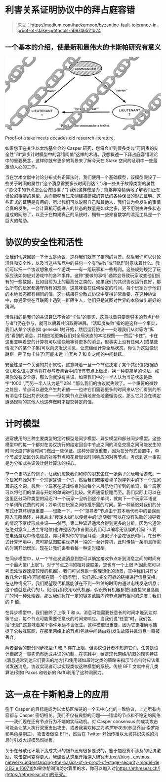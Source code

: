 # 利害关系证明协议中的拜占庭容错

> 原文：<https://medium.com/hackernoon/byzantine-fault-tolerance-in-proof-of-stake-protocols-ab9746521b24>

## 一个基本的介绍，使最新和最伟大的卡斯帕研究有意义

![](img/c8fc311b3f327150601f7b8107d44f57.png)

Proof-of-stake meets decades old research literature.

如果您正在关注以太坊基金会的 Casper 研究，您将会听到很多类似“可问责的安全性”和“异步计时模型中的容错阈值”这样的术语。我想概述一下拜占庭容错理论中的重要概念，这样你就有更多的背景来了解今天在 Stake 空间的证明中一些最激动人心的工作。

当在学术文献中讨论分布式共识算法时，我们使用一个基础模型，该模型假设了一些关于时间的属性(“这个消息需要多长时间到达？”)和一些关于故障类型的属性(“协议中的节点怎么会做错事？”).我们这样做是为了能够非常精确地了解我们正在谈论的事情的类型，从而能够反过来创建被研究的算法的各种保证的形式证明。这些正式的证明是有用的，所以我们可以说服自己和其他人，我们认为会发生的事情会真的发生。一台计算机可能进入的状态的数量是如此之多，更不用说由许多状态组成的网络了，以至于在构建真正的系统时，拥有一些来自数学的漂亮工具是一个巨大的帮助。

# 协议的安全性和活性

让我们快速回顾一下什么是协议，这样我们就有了相同的背景。然后我们可以讨论活性和安全性，以及当这些东西中的任何一个有“失败”或“错误”时意味着什么。我们可以把一个协议想象成一个游戏——有一组玩家和一些规则。这些规则规定了玩家应该如何应对游戏中的各种事件。这种“要做的事情”通常会导致玩家改变他们拥有的一些数据，比如目前为止的最高分之类的。如果我们的共识协议运行良好，那么所有的玩家都遵守所有的规则，这意味着在任何给定的时间，每个玩家对于他们的本地状态都有相同的值。这一结果在分散式协议中变得非常重要，在这种协议中，你通常会在互联网上遇到一群陌生人，他们只是试图对世界的本质做出最好的猜测。

活性指的是我们的共识算法不会被“卡住”的事实，这意味着只要足够多的节点(“参与者”)仍在参与，就可以朝着共识取得进展。“活跃度失败”指的是这样一个事实，我们从某个状态(如 genesis 块)开始，然后运行协议——处理我们从对等方“离线”看到的消息，并相应地更新我们对全局状态的本地视图——然后“卡住”。卡在这里意味着您的计算机可以愉快地等待更多的消息，但事实上没有任何人(或某些情况下的某个子集)可以向您发送消息，让您继续计算全局状态。你认为这就像玩跳棋，除了你卡住了(可能永远！)瓦片 7 和 8 之间的中间跳跃。

安全性是一个关键的共识属性，这意味着一旦一个节点决定了某个共识值(根据协议),那么该决定也将在参与者集合中的所有节点上做出。换一种更简单的说法，如果你没有安全感，那么你就没有共识。如果我们中的一半人认为当前状态是数字“1000 ”,而另一半人认为是“1234 ”,那么我们的协议就失败了。一个重要的微妙之处是，节点可以避免产生共识值——也许它们需要更多的时间来从它们看到的所有消息中找出共识状态——但如果节点正确地安全地遵循协议，那么它只会在确定遵循规则的其他人也这样做时才提交特定的值。

# 计时模型

通常使用的三种主要类型的定时模型是同步模型、异步模型和部分同步模型。这些模型中的每一个都对在协议执行的给定回合中节点之间的消息交换之间可能发生的时间长度(“等待时间”)做出一些保证。这种分类很重要，因为在分布式设置中，单个节点无法区分失败的对等节点和花费很长时间响应的对等节点。考虑到这一事实是为分布式共识设计健壮算法的核心。

举一个更熟悉的例子，让我们想象我们和你的朋友坐在一张桌子旁玩电话游戏。一个玩家开始对下一个玩家耳语一个词，然后我们都围着桌子对序列中的下一个玩家耳语这个词。最后一个玩家在游戏结束时向每个人展示他们听到的单词，每个玩家可以将他们的单词与开始的单词进行比较。笑声通常接踵而至。我们实际上可以在这里区分两种类型的延迟:1)一个玩家一旦听到这个单词，就向下一个玩家耳语这个单词所花费的时间；2)单词在玩家之间传播所需的时间。第一种延迟对我们的分布式计算环境很重要——想象一下，一个“领导者”节点由于其本地代码中的错误而陷入无限循环，并且从未“传递火炬”,以便组中的“追随者”可以在没有失败的领导者的情况下继续形成共识——然而，第二种延迟通常会得到更多的分析，因为它通常在绝对意义上占主导地位(也许是因为作者假设我们可以编写无错误的代码？).要在电话游戏中传递信息，你只需对你的邻居耳语，这似乎不会花很长时间。在分布式计算环境中，您可能试图联系世界另一端的一台计算机，此时传输一条消息所需的时间开始增加。现在让我们来看看每一种定时模型。

在同步模型中，从一个节点发送消息到您可以确定接收节点听到消息之间的时间有一个最大值(“上限”)。对于节点之间的相对速度差，您也有一个上限 P(因此您可以考虑处理器速度较慢的机器)。我们可以想象一些理想化的场景，其中我们只有少数几台计算机(可能都在同一个房间里)，它们通过完全可靠的链接进行信息交换。在这种情况下，我们期望现代机器能够在不到一秒钟的时间内通过电线发送信息；这个值就是我们的 t。假设我们使用现代机器，假设所有机器都使用直接来自晶圆厂的同一种处理器，那么我们将在一定的容差范围内跨节点拥有相同的速度；我们的 P 值。

在异步模型中，我们删除了上限 T 和 p。消息可能需要任意长的时间才能到达对等节点，每个节点可能需要任意长的时间来响应。当我们说“任意”时，我们包括“无限”,这意味着某个事件永远不会发生。这种模型很重要，因为它更准确地捕捉了公共互联网，在那里网络上的节点(包括中间路由器)发生故障并且消息一直被丢弃。

两者混合的部分同步模型:T 和 P 存在上限，但协议设计者不知道它们，任务是设计根据这一事实仍然达成共识的机制。在实践中，给定现代网络/机器的现实特征(消息通常到达它们要去的地方)和使用诸如超时之类的策略来指示节点何时应该重试发送消息，协议实现者可以实现类似这种模型的系统。传统 BFT 文献中有几类算法(例如 Paxos 和较新的 Raft)利用了这种洞察力。

# 这一点在卡斯帕身上的应用

鉴于 Casper 的目标是成为以太坊区块链的一个去中心化的一致协议，上述所有内容都与 Casper 密切相关。我们不仅有典型的问题——错误的节点和不稳定的网络——我们现在还有节点行为不端的实际动机。对 Casper consensus 的成功攻击可能会让某人执行双重支出攻击，或者我喜欢称之为*索罗斯攻击*(参见乔治·索罗斯和黑色星期三)，攻击者做空 ETH，然后在 Twitter 开始传播以太坊共识失败的消息时引发大规模恐慌抛售。

关于在分散化环境下达成共识的细节还有很多要说的，鉴于加密货币涉及的经济激励，攻击空间变得更大。我建议从这里开始深入研究:[https://blog . cosmos . network/understanding-the-basics-of-a-proof-of-stage-security-model-de 3 B3 e 160710](https://blog.cosmos.network/understanding-the-basics-of-a-proof-of-stake-security-model-de3b3e160710)如果你想喝消防水管里的水，你可以加入对[https://ethresear.ch/](https://ethresear.ch/)的研究。